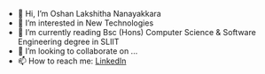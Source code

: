 - 👋 Hi, I’m Oshan Lakshitha Nanayakkara
- 👀 I’m interested in New Technologies
- 🌱 I’m currently reading Bsc (Hons) Computer Science & Software Engineering degree in SLIIT
- 💞️ I’m looking to collaborate on ...
- 📫 How to reach me: [LinkedIn](https://www.linkedin.com/in/oshan-nanayakkara-8985b2111)

<!---
oshan998/oshan998 is a ✨ special ✨ repository because its `README.md` (this file) appears on your GitHub profile.
You can click the Preview link to take a look at your changes.
--->
